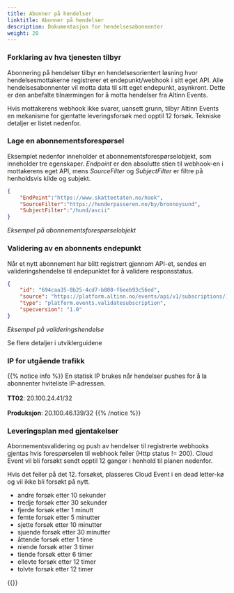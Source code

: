 ```yaml
---
title: Abonner på hendelser
linktitle: Abonner på hendelser
description: Dokumentasjon for hendelsesabonnenter
weight: 20
---
```


### Forklaring av hva tjenesten tilbyr
Abonnering på hendelser tilbyr en hendelsesorientert løsning hvor hendelsesmottakerne registrerer et endepunkt/webhook i sitt eget API.
Alle hendelsesabonnenter vil motta data til sitt eget endepunkt, asynkront. Dette er den anbefalte tilnærmingen for å motta 
hendelser fra Altinn Events.
    
Hvis mottakerens webhook ikke svarer, uansett grunn, tilbyr Altinn Events en mekanisme for gjentatte leveringsforsøk med opptil 12 forsøk. 
Tekniske detaljer er listet nedenfor.


### Lage en abonnementsforespørsel
Eksemplet nedenfor inneholder et abonnementsforespørselobjekt, som inneholder tre egenskaper. _Endpoint_ er den absolutte stien
til webhook-en i mottakerens eget API, mens _SourceFilter_ og _SubjectFilter_ er filtre på henholdsvis kilde og subjekt.

```json
{
    "EndPoint":"https://www.skatteetaten.no/hook",
    "SourceFilter":"https://hunderpasseren.no/by/bronnoysund",
    "SubjectFilter":"/hund/ascii"
}
```
_Eksempel på abonnementsforespørselobjekt_

### Validering av en abonnents endepunkt
Når et nytt abonnement har blitt registrert gjennom API-et, 
sendes en valideringshendelse til endepunktet for å validere responsstatus.

```json
{
    "id": "694caa35-8b25-4cd7-b800-f6eeb93c56ed",
    "source": "https://platform.altinn.no/events/api/v1/subscriptions/1234",
    "type": "platform.events.validatesubscription",
    "specversion": "1.0"
}
```
_Eksempel på valideringshendelse_

Se flere detaljer i utviklerguidene

### IP for utgående trafikk
{{% notice info %}}
En statisk IP brukes når hendelser pushes for å la abonnenter hviteliste IP-adressen. </br> </br>
__TT02__: 20.100.24.41/32  </br> </br>
__Produksjon__: 20.100.46.139/32
{{% /notice %}}


### Leveringsplan med gjentakelser

Abonnementsvalidering og push av hendelser til registrerte webhooks gjentas hvis forespørselen til 
webhook feiler (Http status != 200). Cloud Event vil bli forsøkt sendt opptil 12 ganger i henhold til planen nedenfor. 

Hvis det feiler på det 12. forsøket, plasseres Cloud Event i en dead letter-kø og vil ikke bli forsøkt på nytt.

- andre forsøk etter 10 sekunder
- tredje forsøk etter 30 sekunder
- fjerde forsøk etter 1 minutt
- femte forsøk etter 5 minutter
- sjette forsøk etter 10 minutter
- sjuende forsøk etter 30 minutter
- åttende forsøk etter 1 time
- niende forsøk etter 3 timer
- tiende forsøk etter 6 timer
- ellevte forsøk etter 12 timer
- tolvte forsøk etter 12 timer


{{<children />}}